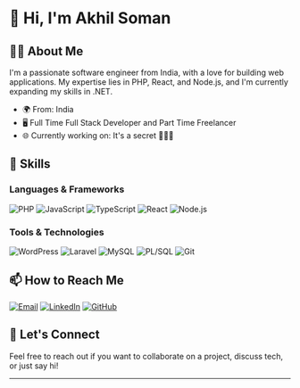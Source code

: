 # 👋 Hi, I'm Akhil Soman

## 👨‍💻 About Me

I'm a passionate software engineer from India, with a love for building web applications. My expertise lies in PHP, React, and Node.js, and I'm currently expanding my skills in .NET.

- 🌍 From: India
- 🖥️ Full Time Full Stack Developer and Part Time Freelancer
- 🌐 Currently working on: It's a secret 🤫😂😂

## 🚀 Skills

### Languages & Frameworks
![PHP](https://img.shields.io/badge/PHP-777BB4?style=for-the-badge&logo=php&logoColor=white)
![JavaScript](https://img.shields.io/badge/JavaScript-F7DF1E?style=for-the-badge&logo=javascript&logoColor=black)
![TypeScript](https://img.shields.io/badge/TypeScript-3178C6?style=for-the-badge&logo=typescript&logoColor=white)
![React](https://img.shields.io/badge/React-61DAFB?style=for-the-badge&logo=react&logoColor=black)
![Node.js](https://img.shields.io/badge/Node.js-339933?style=for-the-badge&logo=nodedotjs&logoColor=white)

### Tools & Technologies
![WordPress](https://img.shields.io/badge/WordPress-21759B?style=for-the-badge&logo=wordpress&logoColor=white)
![Laravel](https://img.shields.io/badge/Laravel-FF2D20?style=for-the-badge&logo=laravel&logoColor=white)
![MySQL](https://img.shields.io/badge/MySQL-4479A1?style=for-the-badge&logo=mysql&logoColor=white)
![PL/SQL](https://img.shields.io/badge/PL%2FSQL-003B5C?style=for-the-badge&logo=oracle&logoColor=white)
![Git](https://img.shields.io/badge/Git-F05032?style=for-the-badge&logo=git&logoColor=white)
<!--
## 🌱 Currently Learning
![.NET](https://img.shields.io/badge/.NET-512BD4?style=for-the-badge&logo=dotnet&logoColor=white) 
![AWS](https://img.shields.io/badge/AWS-232F3E?style=for-the-badge&logo=amazon-aws&logoColor=white)

Diving into the .NET ecosystem to enhance my backend development skills, and exploring AWS to strengthen my cloud computing knowledge.
-->
## 📫 How to Reach Me
[![Email](https://img.shields.io/badge/Email-D14836?style=for-the-badge&logo=gmail&logoColor=white)](mailto:psakhilsoman@gmail.com)
[![LinkedIn](https://img.shields.io/badge/LinkedIn-0077B5?style=for-the-badge&logo=linkedin&logoColor=white)](https://www.linkedin.com/in/psakhilsoman)
[![GitHub](https://img.shields.io/badge/GitHub-100000?style=for-the-badge&logo=github&logoColor=white)](https://github.com/psakhilsoman)


## 💬 Let's Connect

Feel free to reach out if you want to collaborate on a project, discuss tech, or just say hi!

---

